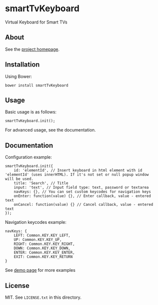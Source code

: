 # smartTvKeyboard

Virtual Keyboard for Smart TVs

## About

See the [project homepage](http://dipcore.github.io/smart-tv-keyboard/).

## Installation

Using Bower:

    bower install smartTvKeyboard

## Usage

Basic usage is as follows:

    smartTvKeyboard.init();

For advanced usage, see the documentation.

## Documentation

Configuration example:

    smartTvKeyboard.init({
        id: 'elementId', // Insert keyboard in html element with id 'elementId' (uses innerHTML). If it's not set or null popup window will be used.
        title: 'Search', // Title
        input: 'text', // Input field type: text, password or textarea
        navKeys: {}, // You can set custom keycodes for navigation keys
        onEnter: function(value) {}, // Enter callback, value - entered text
        onCancel: function(value) {} // Cancel callback, value - entered text
    });


Navigation keycodes example:

    navKeys: {
        LEFT: Common.KEY.KEY_LEFT, 
        UP: Common.KEY.KEY_UP,
        RIGHT: Common.KEY.KEY_RIGHT,
        DOWN: Common.KEY.KEY_DOWN,
        ENTER: Common.KEY.KEY_ENTER,
        EXIT: Common.KEY.KEY_RETURN
    }

See [demo page](http://dipcore.github.io/smart-tv-keyboard/) for more examples

## License

MIT. See `LICENSE.txt` in this directory.
